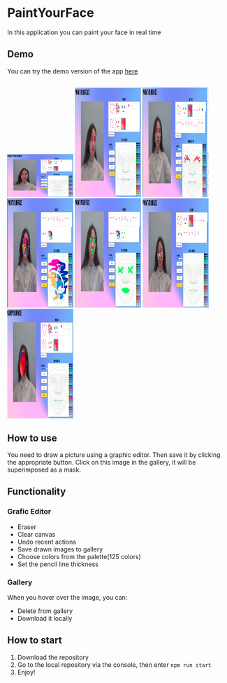 # PaintYourFace
In this application you can paint your face in real time
## Demo
You can try the demo version of the app [here](https://paint-your-face-5jm18innm-malmakova-na.vercel.app/)
##
<img src="https://github.com/malmakova-na/PaintYourFace/blob/master/screenshots/1.jpg" width="30%" height="30%"></img>
<img src="https://github.com/malmakova-na/PaintYourFace/blob/master/screenshots/2.jpg" width="30%" height="250px"></img>
<img src="https://github.com/malmakova-na/PaintYourFace/blob/master/screenshots/3.jpg" width="30%" height="250px"></img>
<img src="https://github.com/malmakova-na/PaintYourFace/blob/master/screenshots/4.jpg" width="30%" height="250px"></img>
<img src="https://github.com/malmakova-na/PaintYourFace/blob/master/screenshots/6.png" width="30%" height="250px"></img>
<img src="https://github.com/malmakova-na/PaintYourFace/blob/master/screenshots/flowers.jpg" width="30%" height="250px"></img>
<img src="https://github.com/malmakova-na/PaintYourFace/blob/master/screenshots/loadImg.jpg" width="30%" height="250px"></img>

## How to use 
You need to draw a picture using a graphic editor. Then save it by clicking the appropriate button. Click on this image in the gallery, it will be superimposed as a mask.
## Functionality
### Grafic Editor
* Eraser
* Clear canvas
* Undo recent actions
* Save drawn images to gallery
* Choose colors from the palette(125 colors)
* Set the pencil line thickness
### Gallery
When you hover over the image, you can:
* Delete from gallery
* Download it locally
## How to start
 1. Download the repository
 2. Go to the local repository via the console, then enter `npm run start`
 3. Enjoy!
